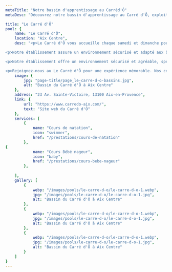 ```yaml
---
metaTitle: "Notre bassin d'apprentissage au Carréd'Ô"
metaDesc: "Découvrez notre bassin d'apprentissage au Carré d'Ô, exploité par Maître-Baigneur pour des cours de natation et bébé nageur. Profitez d'un environnement sécurisé et adapté pour apprendre à nager dans les meilleures conditions avec nos professionnels qualifiés."

title: "Le Carré d'Ô"
pool: {
	name: "Le Carré d'Ô",
	location: "Aix Centre",
	desc: "<p>Le Carré d'Ô vous accueille chaque samedi et dimanche pour une expérience de baignade divertissante au centre ville d'Aix-en-Provence proche du parking Bellegarde . Nos cours de bébés nageurs (4-36 mois) et de natation (dès 3 ans ), vous permettant de découvrir le plaisir de nager tout en vous amusant. Les bassins de 8 mètres sur 5, avec une profondeur de 1,30 mètre, offrent un espace spacieux pour votre apprentissage.</p>

<p>Notre établissement assure un environnement sécurisé et adapté aux bébés-nageurs, garantissant une introduction à l'eau en toute sécurité. Rejoignez-nous au Carré d'Ô pour des cours chaque samedi et dimanche, avec une température d'eau maintenue à 32 degrés pour votre confort. Nous sommes impatients de vous accueillir et de vous faire découvrir la magie de la natation.</p>

<p>Notre établissement offre un environnement sécurisé et agréable, spécialement conçu pour les bébés-nageurs, garantissant une introduction à l'eau en toute sécurité.</p>

<p>Rejoignez-nous au Le Carré d'Ô pour une expérience mémorable. Nos cours se déroulent chaque samedi matin, et la température de l'eau est maintenue à un agréable 30 degrés pour votre confort. Nous sommes impatients de vous accueillir et de vous faire découvrir la magie de la natation.</p>",
	image: {
		jpg: "page-title/page_le-carre-d-o-bassins.jpg",
		alt: "Bassin du Carré d'Ô à Aix Centre"
	},
	address: "23 Av. Sainte-Victoire, 13100 Aix-en-Provence",
	link: {
		url: "https://www.carredo-aix.com/",
		text: "Site web du Carré d'Ô"
	},
	services: [
		{
			name: "Cours de natation",
			icon: "swimmer",
			href: "/prestations/cours-de-natation"
		},
{
			name: "Cours Bébé nageur",
			icon: "baby",
			href: "/prestations/cours-bebe-nageur"
		},
		
	],
	gallery: [
		{
			webp: "/images/pools/le-carre-d-o/le-carre-d-o-1.webp",
			jpg: "/images/pools/le-carre-d-o/le-carre-d-o-1.jpg",
			alt: "Bassin du Carré d'Ô à Aix Centre"
		},
		{
			webp: "/images/pools/le-carre-d-o/le-carre-d-o-1.webp",
			jpg: "/images/pools/le-carre-d-o/le-carre-d-o-1.jpg",
			alt: "Bassin du Carré d'Ô à Aix Centre"
		},
		{
			webp: "/images/pools/le-carre-d-o/le-carre-d-o-1.webp",
			jpg: "/images/pools/le-carre-d-o/le-carre-d-o-1.jpg",
			alt: "Bassin du Carré d'Ô à Aix Centre"
		}
	]
}
---
```

